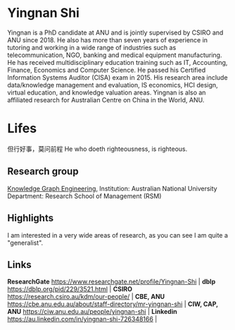 
# Yingnan Shi
Yingnan is a PhD candidate at ANU and is jointly supervised by CSIRO and ANU since 2018. He also has more than seven years of experience in tutoring and working in a wide range of industries such as telecommunication, NGO, banking and medical equipment manufacturing. He has received multidisciplinary education training such as IT, Accounting, Finance, Economics and Computer Science. He passed his Certified Information Systems Auditor (CISA) exam in 2015. His research area include data/knowledge management and evaluation, IS economics, HCI design, virtual education, and knowledge valuation areas. Yingnan is also an affiliated research for Australian Centre on China in the World, ANU.

# Lifes

但行好事，莫问前程
He who doeth righteousness, is righteous.

## Research group
[Knowledge Graph Engineering](https://www.researchgate.net/lab/Knowledge-Graph-Engineering-Armin-Haller),
Institution: Australian National University
Department: Research School of Management (RSM)

## Highlights

I am interested in a very wide areas of research, as you can see I am quite a "generalist".

## Links

 **ResearchGate** https://www.researchgate.net/profile/Yingnan-Shi |
  **dblp** https://dblp.org/pid/229/3521.html |
   **CSIRO** https://research.csiro.au/kdm/our-people/ |
    **CBE, ANU** https://cbe.anu.edu.au/about/staff-directory/mr-yingnan-shi |
     **CIW, CAP, ANU** https://ciw.anu.edu.au/people/yingnan-shi |
      **Linkedin** https://au.linkedin.com/in/yingnan-shi-726348166 |

